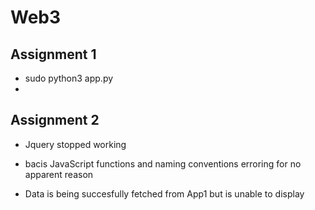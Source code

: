 # Web3
## Assignment 1
 - sudo python3 app.py
 -
 
## Assignment 2
 - Jquery stopped working
 - bacis JavaScript functions and naming conventions erroring for no apparent reason
 
 - Data is being succesfully fetched from App1 but is unable to display
 
